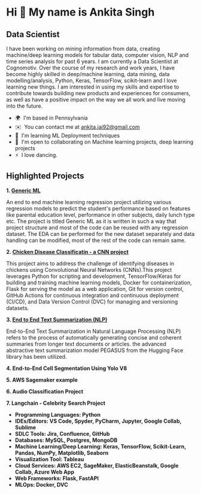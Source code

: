 Hi 👋 My name is Ankita Singh
=============================

Data Scientist
---------------------------

I have been working on mining information from data, creating machine/deep learning models for tabular data, computer vision, NLP and time series analysis for past 6 years. I am currently a Data Scientist at Cognomotiv. Over the course of my research and work years, I have become highly skilled in deep/machine learning, data mining, data modelling/analysis, Python, Keras, TensorFlow, scikit-learn and I love learning new things. I am interested in using my skills and expertise to contribute towards building new products and experiences for consumers, as well as have a positive impact on the way we all work and live moving into the future.

*   🌍  I'm based in Pennsylvania
*   ✉️  You can contact me at [ankita.jai92@gmail.com](mailto:ankita.jai92@gmail.com)
*   🧠  I'm learning ML Deployment techniques
*   🤝  I'm open to collaborating on Machine learning projects, deep learning projects
*   ⚡  I love dancing.

Highlighted Projects
-------------------------

<b>1. [Generic ML](https://github.com/ankitajaiwar/GenericML) </b>

   An end to end machine learning regression project utilizing various regression models to predict the student's performance based on features like parental education level, performance in other subjects,
   daily lunch type etc. The project is titled Generic ML as it is written in such a way that project structure and most of the code can be reused with any regression dataset. The EDA can be performed for the new dataset separately and data handling can be modified, most of the rest of the code can remain same.

<b>2. [Chicken Disease Classificatin - a CNN project](https://github.com/ankitajaiwar/Chicken-Disease-Classification)</b>

   This project aims to address the challenge of identifying diseases in chickens using Convolutional Neural Networks (CNNs).This project leverages Python for scripting and development, TensorFlow/Keras for building and training machine learning models, Docker for containerization, Flask for serving the model as a web application, Git for version control, GitHub Actions for continuous integration and continuous deployment (CI/CD), and Data Version Control (DVC) for managing and versioning datasets.
   
<b>3. [End to End Text Summarization (NLP)](https://github.com/ankitajaiwar/Text-summarizer) </b>

   End-to-End Text Summarization in Natural Language Processing (NLP) refers to the process of automatically generating concise and coherent summaries from longer text documents or articles. the advanced abstractive text summarization model PEGASUS from the Hugging Face library has been utilized.

<b>4. End-to-End Cell Segmentation Using Yolo V8

<b>5. AWS Sagemaker example</b>

<b>6. Audio Classification Project

<b>7. Langchain - Celebrity Search Project </b>

- **Programming Languages**: Python
- **IDEs/Editors**: VS Code, Spyder, PyCharm, Jupyter, Google Collab, Sublime
- **SDLC Tools**: Jira, Confluence, GitHub
- **Databases**: MySQL, Postgres, MongoDB
- **Machine Learning/Deep Learning**: Keras, TensorFlow, Scikit-Learn, Pandas, NumPy, Matplotlib, Seaborn
- **Visualization Tool**: Tableau
- **Cloud Services**: AWS EC2, SageMaker, ElasticBeanstalk, Google Collab, Azure Web App
- **Web Frameworks**: Flask, FastAPI
- **MLOps**: Docker, DVC




                  
              
